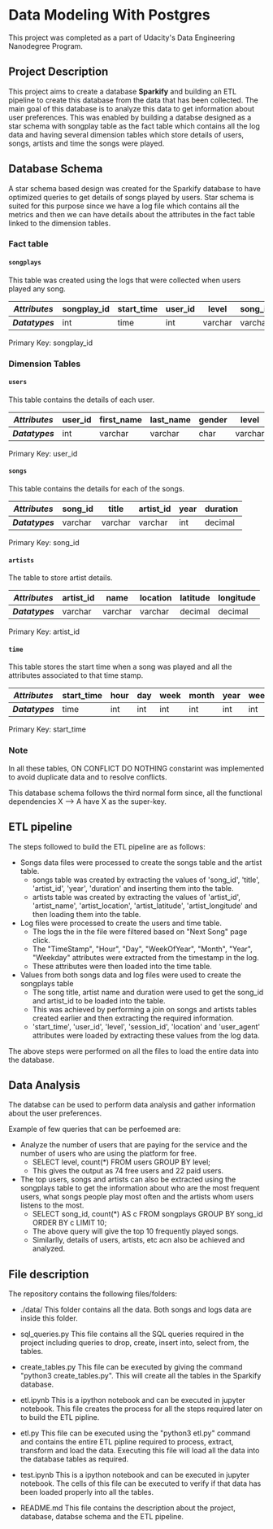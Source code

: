 # Data Modeling With Postgres

This project was completed as a part of Udacity's Data Engineering Nanodegree Program.

## Project Description

This project aims to create a database **Sparkify** and building an ETL pipeline to create this database from the data that has been collected. The main goal of this database is to analyze this data to get information about user preferences. This was enabled by building a databse designed as a star schema with songplay table as the fact table which contains all the log data and having several dimension tables which store details of users, songs, artists and time the songs were played.

## Database Schema

A star schema based design was created for the Sparkify database to have optimized queries to get details of songs played by users. Star schema is suited for this purpose since we have a log file which contains all the metrics and then we can have details about the attributes in the fact table linked to the dimension tables.

### Fact table

#### `songplays`

This table was created using the logs that were collected when users played any song.

|*Attributes*|songplay_id|start_time|user_id|level|song_id|artist_id|session_id|location|user_agent|
|--|--|--|--|--|--|--|--|--|--|
|***Datatypes***|int|time|int|varchar|varchar|varchar|int|varchar|varchar|

Primary Key: songplay_id

### Dimension Tables

#### `users`

This table contains the details of each user.

|*Attributes*|user_id|first_name|last_name|gender|level|
|--|--|--|--|--|--|
|***Datatypes***|int|varchar|varchar|char|varchar|

Primary Key: user_id

#### `songs`

This table contains the details for each of the songs.

|*Attributes*|song_id|title|artist_id|year|duration|
|--|--|--|--|--|--|
|***Datatypes***|varchar|varchar|varchar|int|decimal|

Primary Key: song_id

#### `artists`

The table to store artist details.

|*Attributes*|artist_id|name|location|latitude|longitude|
|--|--|--|--|--|--|
|***Datatypes***|varchar|varchar|varchar|decimal|decimal|

Primary Key: artist_id

#### `time`

This table stores the start time when a song was played and all the attributes associated to that time stamp.

|*Attributes*|start_time|hour|day|week|month|year|weekday|
|--|--|--|--|--|--|--|--|
|***Datatypes***|time|int|int|int|int|int|int|

Primary Key: start_time

### Note

In all these tables, ON CONFLICT DO NOTHING constarint was implemented to avoid duplicate data and to resolve conflicts.

This database schema follows the third normal form since, all the functional dependencies X --> A have X as the super-key.

## ETL pipeline

The steps followed to build the ETL pipeline are as follows:

- Songs data files were processed to create the songs table and the artist table.
    - songs table was created by extracting the values of 'song_id', 'title', 'artist_id', 'year', 'duration' and inserting them into the table.
    - artists table was created by extracting the values of 'artist_id', 'artist_name', 'artist_location', 'artist_latitude', 'artist_longitude' and then loading them into the table.
- Log files were processed to create the users and time table.
    - The logs the in the file were filtered based on "Next Song" page click.
    - The "TimeStamp", "Hour", "Day", "WeekOfYear", "Month", "Year", "Weekday" attributes were extracted from the timestamp in the log.
    - These attributes were then loaded into the time table.
- Values from both songs data and log files were used to create the songplays table
    - The song title, artist name and duration were used to get the song_id and artist_id to be loaded into the table.
    - This was achieved by performing a join on songs and artists tables created earlier and then extracting the required information.
    - 'start_time', 'user_id', 'level', 'session_id', 'location' and 'user_agent' attributes were loaded by extracting these values from the log data.

The above steps were performed on all the files to load the entire data into the database.

## Data Analysis

The databse can be used to perform data analysis and gather information about the user preferences.

Example of few queries that can be perfoemed are:

- Analyze the number of users that are paying for the service and the number of users who are using the platform for free.
    - SELECT level, count(*) FROM users GROUP BY level;
    - This gives the output as 74 free users and 22 paid users.
- The top users, songs and artists can also be extracted using the songplays table to get the information about who are the most frequent users, what songs people play most often and the artists whom users listens to the most.
    - SELECT song_id, count(*) AS c FROM songplays GROUP BY song_id ORDER BY c LIMIT 10;
    - The above query will give the top 10 frequently played songs.
    - Similarlly, details of users, artists, etc acn also be achieved and analyzed.

## File description

The repository contains the following files/folders:

- ./data/
This folder contains all the data. Both songs and logs data are inside this folder.

- sql_queries.py
This file contains all the SQL queries required in the project including queries to drop, create, insert into, select from, the tables.

- create_tables.py
This file can be executed by giving the command "python3 create_tables.py". This will create all the tables in the Sparkify database.

- etl.ipynb
This is a ipython notebook and can be executed in jupyter notebook. This file creates the process for all the steps required later on to build the ETL pipline.

- etl.py
This file can be executed using the "python3 etl.py" command and contains the entire ETL pipline required to process, extract, transform and load the data. Executing this file will load all the data into the database tables as required.

- test.ipynb
This is a ipython notebook and can be executed in jupyter notebook. The cells of this file can be executed to verify if that data has been loaded properly into all the tables.

- README.md
This file contains the description about the project, database, databse schema and the ETL pipeline.
